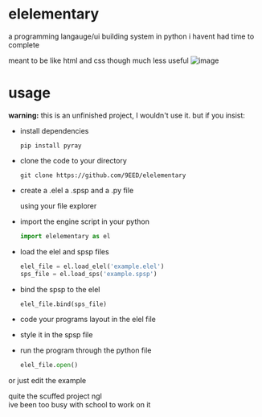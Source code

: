 # elelementary

a programming langauge/ui building system in python i havent had time to complete

meant to be like html and css though much less useful
![image](https://user-images.githubusercontent.com/88392191/209446520-dd3fe709-b882-4893-9d1e-7735bf8ad369.png)

# usage 
**warning:** this is an unfinished project, I wouldn't use it. but if you insist:

- install dependencies

  ```pip install pyray```
  
- clone the code to your directory

  ```git clone https://github.com/9EED/elelementary```
  
- create a .elel a .spsp and a .py file

  using your file explorer
  
- import the engine script in your python 

  ```py
  import elelementary as el
  ```

- load the elel and spsp files

  ```py
  elel_file = el.load_elel('example.elel')
  sps_file = el.load_sps('example.spsp')
  ```

- bind the spsp to the elel

  ```py
  elel_file.bind(sps_file)
  ```

- code your programs layout in the elel file

- style it in the spsp file

- run the program through the python file

  ```py
  elel_file.open()
  ```


or just edit the example


quite the scuffed project ngl <br>
ive been too busy with school to work on it
